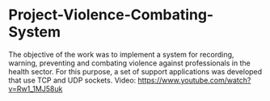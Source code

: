 # Project-Violence-Combating-System
The objective of the work was to implement a system for recording, warning, preventing and combating violence against professionals in the health sector. For this purpose, a set of support applications was developed that use TCP and UDP sockets.
Video: https://www.youtube.com/watch?v=Rw1_1MJ58uk
